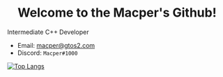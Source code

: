 <h1 align="center">Welcome to the Macper's Github!</h1>

Intermediate C++ Developer

- Email: [macper@gtos2.com](mailto:macper@gtos2.com)
- Discord: `Macper#1000`

[![Top Langs](https://github-readme-stats.vercel.app/api/top-langs/?username=anuraghazra&layout=compact)](https://github.com/anuraghazra/github-readme-stats)
